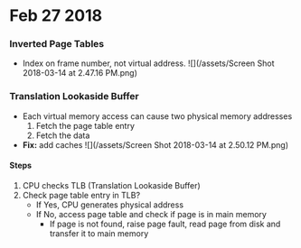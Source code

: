# Feb 27 2018

### Inverted Page Tables
- Index on frame number, not virtual address.
![](/assets/Screen Shot 2018-03-14 at 2.47.16 PM.png)

### Translation Lookaside Buffer
- Each virtual memory access can cause two physical memory addresses
    1. Fetch the page table entry
    2. Fetch the data
- **Fix:** add caches
![](/assets/Screen Shot 2018-03-14 at 2.50.12 PM.png)

#### Steps
1. CPU checks TLB (Translation Lookaside Buffer)
2. Check page table entry in TLB?
    - If Yes, CPU generates physical address
    - If No, access page table and check if page is in main memory
        - If page is not found, raise page fault, read page from disk and transfer it to main memory 
    